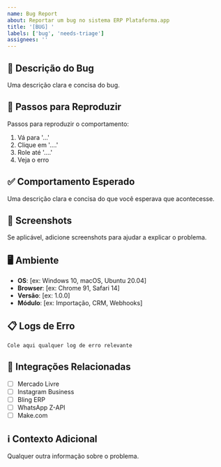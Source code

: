 ```yaml
---
name: Bug Report
about: Reportar um bug no sistema ERP Plataforma.app
title: '[BUG] '
labels: ['bug', 'needs-triage']
assignees: ''
---
```


## 🐛 Descrição do Bug
Uma descrição clara e concisa do bug.

## 🔄 Passos para Reproduzir
Passos para reproduzir o comportamento:
1. Vá para '...'
2. Clique em '....'
3. Role até '....'
4. Veja o erro

## ✅ Comportamento Esperado
Uma descrição clara e concisa do que você esperava que acontecesse.

## 📱 Screenshots
Se aplicável, adicione screenshots para ajudar a explicar o problema.

## 🖥️ Ambiente
- **OS**: [ex: Windows 10, macOS, Ubuntu 20.04]
- **Browser**: [ex: Chrome 91, Safari 14]
- **Versão**: [ex: 1.0.0]
- **Módulo**: [ex: Importação, CRM, Webhooks]

## 📋 Logs de Erro
```
Cole aqui qualquer log de erro relevante
```

## 🔗 Integrações Relacionadas
- [ ] Mercado Livre
- [ ] Instagram Business  
- [ ] Bling ERP
- [ ] WhatsApp Z-API
- [ ] Make.com

## ℹ️ Contexto Adicional
Qualquer outra informação sobre o problema.